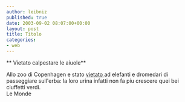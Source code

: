 ```yaml
---
author: leibniz
published: true
date: 2003-09-02 08:07:00+00:00
layout: post
title: Titolo
categories:
- web
---
```


   **   Vietato calpestare le aiuole**

Allo zoo di Copenhagen e stato  [ vietato ](http://www.lemonde.fr/dh/0,5987,3226--21430111,00.html)ad elefanti e dromedari di passeggiare sull'erba: la loro urina infatti non fa piu crescere quei bei ciuffetti verdi.   
  Le Monde
